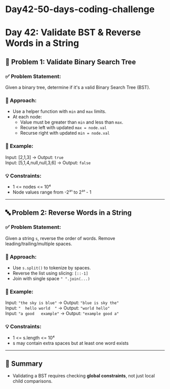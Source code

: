# Day42-50-days-coding-challenge

# Day 42: Validate BST & Reverse Words in a String

## 🌲 Problem 1: Validate Binary Search Tree

### ✅ Problem Statement:
Given a binary tree, determine if it's a valid Binary Search Tree (BST).

### 🧠 Approach:
- Use a helper function with `min` and `max` limits.
- At each node:
  - Value must be greater than `min` and less than `max`.
  - Recurse left with updated `max = node.val`
  - Recurse right with updated `min = node.val`

### 📘 Example:
Input: [2,1,3] → Output: `true`  
Input: [5,1,4,null,null,3,6] → Output: `false`  

### 💡 Constraints:
- 1 <= nodes <= 10⁴
- Node values range from -2³¹ to 2³¹ - 1

---

## 🔤 Problem 2: Reverse Words in a String

### ✅ Problem Statement:
Given a string `s`, reverse the order of words. Remove leading/trailing/multiple spaces.

### 🧠 Approach:
- Use `s.split()` to tokenize by spaces.
- Reverse the list using slicing: `[::-1]`
- Join with single space `" ".join(...)`

### 📘 Example:
Input: `"the sky is blue"` → Output: `"blue is sky the"`  
Input: `"  hello world  "` → Output: `"world hello"`  
Input: `"a good   example"` → Output: `"example good a"`  

### 💡 Constraints:
- 1 <= s.length <= 10⁴
- s may contain extra spaces but at least one word exists

---

## 🏁 Summary
- Validating a BST requires checking **global constraints**, not just local child comparisons.
